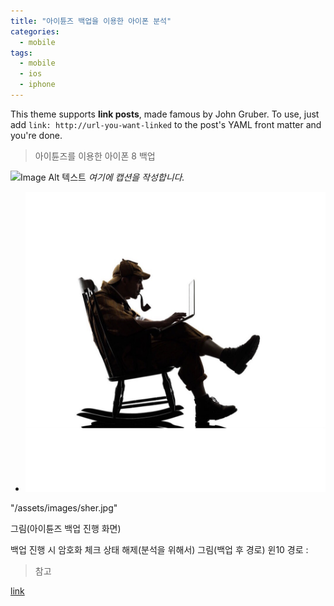 ```yaml
---
title: "아이튠즈 백업을 이용한 아이폰 분석"
categories:
  - mobile
tags:
  - mobile
  - ios
  - iphone
---
```


This theme supports **link posts**, made famous by John Gruber. To use, just add `link: http://url-you-want-linked` to the post's YAML front matter and you're done.

> 아이튠즈를 이용한 아이폰 8 백업

<p>
  <img data-action="zoom" src="http://github.c0msherl0ck.io/assets/images/sher.jpg" alt="Image Alt 텍스트">
  <em>여기에 캡션을 작성합니다.</em>
</p>

- ![Image Alt 텍스트](/assets/images/sher.jpg)

"/assets/images/sher.jpg"

그림(아이튠즈 백업 진행 화면)

백업 진행 시 암호화 체크 상태 해제(분석을 위해서)
그림(백업 후 경로)
윈10 경로 : 


> 참고

[link](#)
